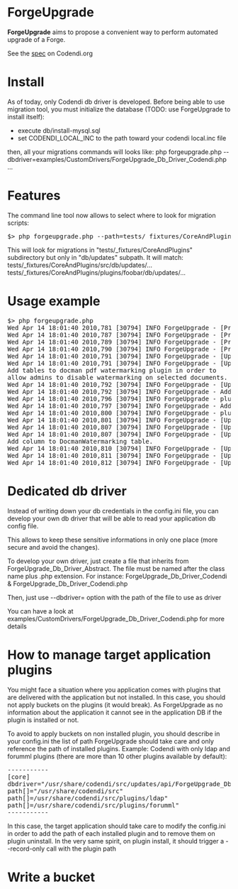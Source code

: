 ForgeUpgrade
============

**ForgeUpgrade** aims to propose a convenient way to perform automated upgrade of a Forge.

See the [spec](https://codendi.org/wiki/index.php?pagename=UpgradeAutomation&group_id=104) on Codendi.org

Install
=======

As of today, only Codendi db driver is developed. Before being able to use migration tool, you must
initialize the database (TODO: use ForgeUpgrade to install itself):
- execute db/install-mysql.sql
- set CODENDI_LOCAL_INC to the path toward your codendi local.inc file

then, all your migrations commands will looks like:
php forgeupgrade.php --dbdriver=examples/CustomDrivers/ForgeUpgrade_Db_Driver_Codendi.php ...

Features
========
The command line tool now allows to select where to look for migration scripts:
<pre>
$> php forgeupgrade.php --path=tests/_fixtures/CoreAndPlugins --include="db/updates" check-update
</pre>

This will look for migrations in "tests/_fixtures/CoreAndPlugins" subdirectory
but only in "db/updates" subpath.
It will match:
tests/_fixtures/CoreAndPlugins/src/db/updates/...
tests/_fixtures/CoreAndPlugins/plugins/foobar/db/updates/...

Usage example
=============
<pre>
$> php forgeupgrade.php
Wed Apr 14 18:01:40 2010,781 [30794] INFO ForgeUpgrade - [Pre Up] Run pre up checks
Wed Apr 14 18:01:40 2010,787 [30794] INFO ForgeUpgrade - [Pre Up] OK : AddTablesForDocmanWatermarking
Wed Apr 14 18:01:40 2010,789 [30794] INFO ForgeUpgrade - [Pre Up] SKIP: AddDateColumnToItem depends on a migration not already applied
Wed Apr 14 18:01:40 2010,790 [30794] INFO ForgeUpgrade - [Pre Up] Global: OK
Wed Apr 14 18:01:40 2010,791 [30794] INFO ForgeUpgrade - [Up] Start running migrations...
Wed Apr 14 18:01:40 2010,791 [30794] INFO ForgeUpgrade - [Up] AddTablesForDocmanWatermarking
Add tables to docman pdf watermarking plugin in order to
allow admins to disable watermarking on selected documents.
Wed Apr 14 18:01:40 2010,792 [30794] INFO ForgeUpgrade - [Up] AddTablesForDocmanWatermarking PreUp OK
Wed Apr 14 18:01:40 2010,792 [30794] INFO ForgeUpgrade - Add table plugin_docmanwatermark_item_excluded
Wed Apr 14 18:01:40 2010,796 [30794] INFO ForgeUpgrade - plugin_docmanwatermark_item_excluded already exists
Wed Apr 14 18:01:40 2010,797 [30794] INFO ForgeUpgrade - Add table plugin_docmanwatermark_item_excluded_log
Wed Apr 14 18:01:40 2010,800 [30794] INFO ForgeUpgrade - plugin_docmanwatermark_item_excluded_log already exists
Wed Apr 14 18:01:40 2010,801 [30794] INFO ForgeUpgrade - [Up] AddTablesForDocmanWatermarking Up OK
Wed Apr 14 18:01:40 2010,807 [30794] INFO ForgeUpgrade - [Up] AddTablesForDocmanWatermarking Done
Wed Apr 14 18:01:40 2010,807 [30794] INFO ForgeUpgrade - [Up] AddDateColumnToItem
Add column to DocmanWatermarking table.
Wed Apr 14 18:01:40 2010,810 [30794] INFO ForgeUpgrade - [Up] AddDateColumnToItem PreUp OK
Wed Apr 14 18:01:40 2010,811 [30794] INFO ForgeUpgrade - [Up] AddDateColumnToItem Up OK
Wed Apr 14 18:01:40 2010,812 [30794] INFO ForgeUpgrade - [Up] AddDateColumnToItem Done
</pre>

Dedicated db driver
===================

Instead of writing down your db credentials in the config.ini file, you can
develop your own db driver that will be able to read your application db config
file.

This allows to keep these sensitive informations in only one place (more secure
and avoid the changes).

To develop your own driver, just create a file that inherits from
ForgeUpgrade_Db_Driver_Abstract. The file must be named after the class name plus
.php extension. For instance:
ForgeUpgrade_Db_Driver_Codendi & ForgeUpgrade_Db_Driver_Codendi.php

Then, just use --dbdriver= option with the path of the file to use as driver

You can have a look at examples/CustomDrivers/ForgeUpgrade_Db_Driver_Codendi.php
for more details

How to manage target application plugins
========================================

You might face a situation where you application comes with plugins that are 
delivered with the application but not installed.
In this case, you should not apply buckets on the plugins (it would break).
As ForgeUpgrade as no information about the application it cannot see in the
application DB if the plugin is installed or not.

To avoid to apply buckets on non installed plugin, you should describe in your
config.ini the list of path ForgeUpgrade should take care and only reference
the path of installed plugins.
Example: Codendi with only ldap and forumml plugins (there are more than 10 other
plugins available by default):
<pre>
-----------
[core]
dbdriver="/usr/share/codendi/src/updates/api/ForgeUpgrade_Db_Driver_Codendi.php"
path[]="/usr/share/codendi/src"
path[]=/usr/share/codendi/src/plugins/ldap"
path[]=/usr/share/codendi/src/plugins/forumml"
-----------
</pre>

In this case, the target application should take care to modify the config.ini
in order to add the path of each installed plugin and to remove them on plugin
uninstall.
In the very same spirit, on plugin install, it should trigger a --record-only
call with the plugin path

Write a bucket
==============
